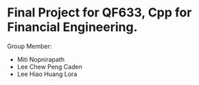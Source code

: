 # Final Project for QF633, Cpp for Financial Engineering.

Group Member:

- Miti Nopnirapath
- Lee Chew Peng Caden
- Lee Hiao Huang Lora
